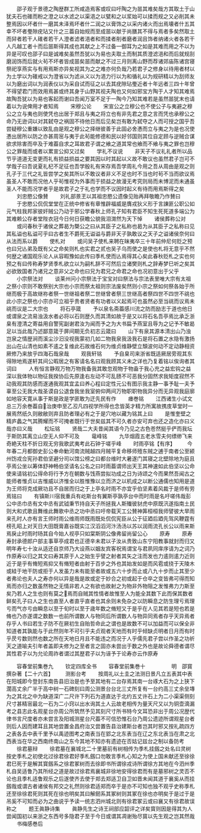 <!-- { "loadSidebar": true } -->
　　邵子观于景德之陶歴群工所咸造焉客或叹曰吁陶之为噐其难矣哉方其取土于山犹夫石也碓而粉之澄之以水滤之以渠浥之以甓和之以浆始可以揉而规之又必削其未整焉因以坏者什一磨其未泽焉坏者什二润之以膏饰之以采内诸火而出焉壊者什五其幸不坏者璺隙疣玷又什之三葢自始规而至成噐以献于尚膳其不得与焉者多矣然取土而舁者若干人碓者若干人澄者滤者浥者和而揉者削者磨者润且饰者纳诸火者各若干人凡越工者十而后噐斯得其成也其献之上不过备一御耳为之如是其难而用之不以为异是可叹也邵子曰是诚难矣虽然吾犹以为易也夫取土而制其质澄滤浥和而后就规刮磨润饰而后就火茍不坏者皆成噐矣噐而献之不过三月则离山野而荐诸郊庙陈诸宫寝祭祀享燕实与有用焉斯亦异矣视其为之之难亦何负哉乃若君子之修身以待用者材以为土学以为碓戒以为澄省以为滤从义以为浥力行以为和循礼以为规研精以为刮师友以为磨出词以为润表仪以为采自试而征之以去其疣隙玷璺近者十年远者三四十年曾不得望君门而效用焉甚或终其身于山野其视夫陶也又何如邪宝方陶于人才知其难焉故陶吾犹以为易也客起而谢曰吾闻万室不足于一陶今乃知其难若是虽然噐犹末也请着以为说俾用才者知焉
　　宋穆公论
　　宋宣公之立穆公也不使公子与夷避之穆公之立与夷也则使凭也出居于郑且与夷之将立也有非先君之意之言而凭也承穆公之命乃无逊词以对其弑夺之祸固不待他日而后见矣岂有敢为弑夺之人而可授之国乎吾尝疑穆公重嫌以致乱由是观之穆公之择继彼善于此固必舍慿而立与夷之为是也况使慿出居所以防之亦甚周宻与夷于此茍能修德和民以好邻国则其位自定顾与逆贼合谋欲求除害而卒及于难葢自求之耳故君子谓之飨之道其常也飨而不飨与夷之罪也岂穆公之罪哉而或者以累宣公抑又过矣
　　学礼不议说
　　非天子不议礼礼者所以品节乎道道无变更而礼有损益损益之要其因以时其起以义故不敢议也虽然君子岂可不学哉子曰吾说夏礼杞不足征也吾学殷礼有宋存焉吾学周礼今用之吾从周由是观之则孔子于三代之礼皆尝学之矣其所以不敢议者非义不足也时不当也时茍不当而欲议焉虽圣人不敢而况他人乎茍惟视为外事而于损益之故漫无考究则局而未博泥而未通虽圣人不能而况学者乎是故君子之于礼也学而不议因时起义有待而用焉斯得之矣
　　刘忠愍公像賛
　　刘礼部景玊以其祖忠愍公遗像见贻再拜敬瞻乃作賛曰
　　于忠愍公侃侃堂堂在正统中修省有章惟辟福威是膺戎狄义形于言諌匪公职公如元气柱我邦家彼奸贼公乃动于邪公学春秋上师孔子知有君臣不知生死死道多端公为其难赖公存者堂陛衣冠今日何日获瞻公貌我泪潸然为天下悼
　　诸侯葬称公对
　　或问春秋于诸侯之葬曷为槩公之曰从其臣子之私称也曷为从其臣子之私称曰见其私谥也私谥可乎曰古者生不爵死无谥谥与爵非天子孰敢议之天子之谥诸侯奈何曰从法而系以爵
　　使札对
　　或问吴子使札来聘在昧夷卒三十年前仲尼何贬之预也曰兄亾弟及既有父之命矣则札也实君之贰也吴子乌而使之是使也札将无意乎不然何歴之诸国观乐论人从容暇豫如此传曰季札使而亾焉得其心矣此春秋贬札之实也何预之有曰传称寿梦贤季札欲立以为嗣札辞不可然后立诸樊则札之辞寿梦巳听之矣其必欲致国者乃诸兄之意非父之命也曰兄为君兄之命君之命也况初意出于父乎
　　小宗祭法对
　　谈莱州问小宗祭法于宝宝对曰祭法与宗法表里唯大宗有太祖之祭小宗则不敢祭别大宗也小宗而祭太祖则宗法废矣然则小宗之祭如何祭各始于所继而极于高故继祢者祭一世继祖者祭二世继曾者祭三世继高者祭四世不四世不祧也此小宗之祭也小宗亦可立祖乎贵者贤者有功者以义起焉可也虽然必至当祧而议焉未祧而议是二大宗也
　　将石亭箴
　　予以泉名斋葢感川流之防而励志于道也他日或谓泉之流易浊汲水者必将以石则歴久而其清如故于是又以将石名吾亭焉比承乏浙臬有澄清之寄益用自警宪副谢君汝为闻而予之为大书扁予燕室且辱为之记予不敏曷足以当此哉乃述鄙意箴于屏间期无负初志云箴曰
　　山下有泉其源本清出山乃浊岂泉之情歴涧而溪尘沙汨没视我蒙初几如二物我泉我汲我石是将石置之水隐有激扬出山在山清也如素不逺之复维此石故维石何为维贞维静壁立頽波何动不定动静相资厥修乃来放乎四海石哉泉哉
　　观我轩铭
　　予自臬司来浙省既适厥居旁观其东得隙地焉遂轩其间公暇居之有客请名名曰观我顾其义未之详也乃复着铭以俟询者其词曰
　　人有恒言静观万物万物我备我其敢忽观物于物盍于我心充之益宏钩之益深以我体物以物征我揆协后先原逢右左动不可乱赜不可恶我分固然求我矩度寂然不动我观其防感而遂通我观其宜孟曰养心程曰定性元公有图示我主静一事予耻一夫予辜至公无我大哉圣谟自公退食我坐我室俯仰两间万物职职物我异分而无异观我庭廓如地容天寛从事于斯是政是学匪敢为迂先民有作
　　瘗巻铭
　　江西诸生小试文总三万余巻葢自治庚申至乙丒凡四视学所得也念皆英才精力所寓故携庋草堂时一展焉然纸久则敝敝则弃且防者理必有之于是穴地以藏为铭其上曰
　　是惟奎壁之精庐蠡之气其腾耀而不可掩者既行于世矣兹其不可久者亦安可弃也还之造化亦曰义哉亦曰义哉
　　松坛铭
　　贤哉二大夫昔闻其语今乃见之古色苍然挺乎俨而我坛于斯防其离立山空无人仰不可及
　　鼋峰铭
　　九华烟霞五老氷雪夫何缥缈飞来奇絶天柱不折日观无穷我歌武夷考此石钟于嗟乎峰
　　时雨亭铭【有序】
　　今年春二月都御史彭公奉命勦河南流贼越四月贼平复命移师殪东贼之逋于南者公至颍州饬戎佥宪孙君伯坚避分司以馆公榜之曰都台维时大暑遂门其寝之北壁除地为庭且亭焉公坐以筹体舒神畅伯坚请名公名之曰时雨葢谓师出天王其神速如此伯坚以公命使来请铭初公得命将行予方在朝数与饯燕尝拟功成之日为诗颂之今而果然吾闻古之能师者惟贞以吉惟威以济惟全以胜惟豫以立而济之以机成之以断公通儒也知用是道为王师将克成厥功且不自居而归之于上亭名时雨不亦宜乎伯坚素着风裁于是师有劳焉铭曰
　　有镇斯川宿我重兵有屹斯台有翼斯亭孰亭台中而时雨是名吁嗟伟哉彭公中丞巾丞有文中丞有武钺秉节持自天子所拯我人斯殱彼豺虎中原既汛遂指南土民则大和式歌且舞维此舞歌中丞之功中丞曰吁帝载天工公賛神筭桓桓我师譬彼大旱雨来孔时人亦有言王师时雨公维雨师既雨既处侃侃宪臣从公于征廼后廼先驾风鞭霆有榜孔昭上对天日大田既膏嘉谷既实江汉滔滔河汴汤汤以苏以润雨流孔长公以雨来斯焉戾止时雨时旸其自今始人视亭只如棠斯阴公像弗留尚留公心
　　原寿
　　原寿寿封承德郎户部主事草亭成君也正德辛未君以子汝从贵致山东宁阳教事就封而归又明年寿七十汝从适还自京师乃大设燕以姻友宾客祝焉谓宝与君夙同庠序请为之词乃作原寿以归之其文曰寿其原于人之始生乎譬之射者其矢之注而发也力逺则逺力近则近于是乎有脩短焉抑又有脩短者由射于百步之外也其始发如是而风雹或挠于天陵木或絓于地干防或拒于人发虽力未有能至者故或五六十步而止或八九十步而止其至少者弗论也夫人之寿亦何以异是哉是故或定于妙合之初或起于仓卒之变皆弗可得而知焉而亦归之数虽然物之无情非若人之有欲也故射之为物非外物阻之发惟弗力力斯至矣乃若人之生也则有莫之焉而自贼其性情者故惟至人为能全其数下此而保其数者鲜矣孔子曰人之生也直至人者直乎直者也其余则未免杂之以防瞬息之防生理亏焉理亏而气亦亏由瞬息以至于旬时以至于歳年数之脩短又于是乎在人见其若是短也若是脩也乃亦遂谓之数数一也前所谓数人与物同后所谓数人与物异同焉者存乎天异焉者存乎人书曰若生子防不在厥初生自贻哲命此之谓也是故数不可以加益而可以保全非知道者其孰能与于此然则年不可引乎夫贞观者天地而有时乎倾缺贞明者日月而有时乎昃亏数则然也数之所在天地日月且不能违之而况于人乎儒先君子尝以作圣之功祈天之道喻夫引年者盖即夫修为之至者言之固亦未尝出于数之外也是故论舜德者谓尽其性君子以为允论周祚者谓过其歴君子以为诬予于论寿亦云作原寿









　　容春堂前集巻九
　　钦定四库全书
　　容春堂前集巻十　　　　　明　邵寳　撰杂著【二十六首】
　　测影台考
　　按周礼以土圭之法测日景凡立五表其中表在阳城即今登封东南告县旧治是也予至其地有二台存焉其南一台琢大石为之上狭下濶高丈余广半于高中树一石碑刻曰周公测景台台北三丈所复有一台约高三丈余垒塼为之其北之中为缺道深广二尺许下列石为道直达于北约五丈许石上为二小渠渠侧刻尺寸甚精宻最北一石为二小窍以出水询其土人云故老相传为量天尺又以为铜壶滴漏考之县志此名观星台亦周公所筑然予见其刻尺寸所书特今文耳恐非出于周公况歴代律书言尺度者亦未尝言及阳城测星台尺葢不可信恐惟石台乃周公遗迹所谓观星台者则后人因而建耳且其地尝置金昌府治又尝置告县治建斯台者岂其时邪又按礼疏四方之表各去中表千里予以禹迹图考之南表当在郢之北东表当在辽之东北表当在肃之北西表当在华之西南终南山之东今其地不知亦有遗迹在否姑记兹台之制以备防考
　　徐君墓辩
　　徐君墓在襄城北二十里墓前有树相传为季札挂劔之处名曰灵树按史季札之初使北过徐君徐君好季札劔口勿敢言季札心知之为使上国未献还至徐徐君巳死于是解其寳劔系之徐君冢树而去徐即书所谓徐戎诗所谓徐方其地在今泗州季札自吴适鲁乃其所经之道是故过徐君焉襄城非徐地安得徐君而有是墓邪树之灵否不论也且季札适鲁观乐之后遂使齐去使于郑去郑适卫自卫如晋未闻其道于襄奚从而挂劔哉或谓古者诸侯有邦交之礼然则徐君适郑而卒于是亦不可知也独不观乎史称季札还至徐徐君死则其死在徐也明矣其曰解劒系其冢树则其冢在徐也亦明矣于是过于是吊奚不可知而必为之曲说乎予读一统志泗州城北则有徐君冢云或曰襄又有徐君故误称之
　　题王眞静诗集
　　眞静先生之诗王祠部应韶评之详矣寳则因是得其为人尝闻国初以来浙之东西号多隐君子至于今日或谓其凋谢殆尽寳以先生观之岂其然哉
　　书梅感巻后
